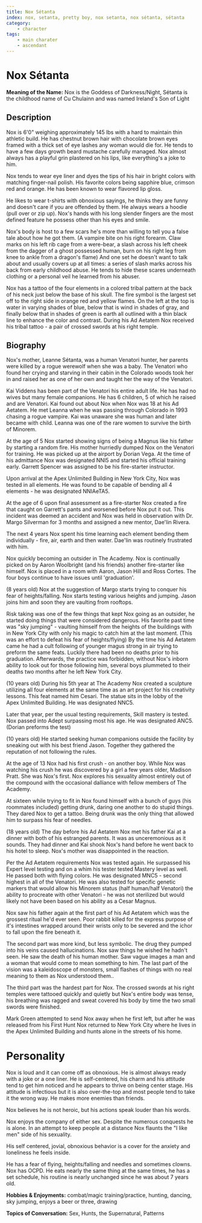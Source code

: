 ```yaml
---
title: Nox Sétanta
index: nox, setanta, pretty boy, nox setanta, nox sétanta, sétanta
category: 
    - character
tags: 
    - main charater
    - ascendant
---
```

# Nox Sétanta

**Meaning of the Name:** Nox is the Goddess of Darkness/Night, Sétanta is the childhood name of Cu Chulainn and was named Ireland's Son of Light

## Description

Nox is 6'0" weighing approximately 145 lbs with a hard to maintain thin athletic build. He has chestnut brown hair with chocolate brown eyes framed with a thick set of eye lashes any woman would die for. He tends to have a few days growth beard mustache carefully managed. Nox almost always has a playful grin plastered on his lips, like everything's a joke to him.

Nox tends to wear eye liner and dyes the tips of his hair in bright colors with matching finger-nail polish. His favorite colors being sapphire blue, crimson red and orange. He has been known to wear flavored lip gloss.

He likes to wear t-shirts with obnoxious sayings, he thinks they are funny and doesn't care if you are offended by them. He always wears a hoodie (pull over or zip up). Nox's hands with his long slender fingers are the most defined feature he possess other than his eyes and smile.

Nox's body is host to a few scars he's more than willing to tell you a false tale about how he got them. (A vampire bite on his right forearm. Claw marks on his left rib cage from a were-bear, a slash across his left cheek from the dagger of a ghost possessed human, burn on his right leg from knee to ankle from a dragon's flame) And one set he doesn't want to talk about and usually covers up at all times: a series of slash marks across his back from early childhood abuse. He tends to hide these scares underneath clothing or a personal veil he learned from his abuser.

Nox has a tattoo of the four elements in a colored tribal pattern at the back of his neck just below the base of his skull. The fire symbol is the largest set off to the right side in orange red and yellow flames. On the left at the top is water in varying shades of blue, below that is wind in shades of gray, and finally below that in shades of green is earth all outlined with a thin black line to enhance the color and contrast. During his Ad Aetatem Nox received his tribal tattoo - a pair of crossed swords at his right temple.

## Biography

Nox's mother, Leanne Sétanta, was a human Venatori hunter, her parents were killed by a rogue werewolf when she was a baby. The Venatori who found her crying and starving in their cabin in the Colorado woods took her in and raised her as one of her own and taught her the way of the Venatori.

Kai Viddens has been part of the Venatori his entire adult life. He has had no wives but many female companions. He has 6 children, 5 of which he raised and are Venatori. Kai found out about Nox when Nox was 18 at his Ad Aetatem. He met Leanna when he was passing through Colorado in 1993 chasing a rogue vampire. Kai was unaware she was human and later became with child. Leanna was one of the rare women to survive the birth of Minorem.

At the age of 5 Nox started showing signs of being a Magnus like his father by starting a random fire. His mother hurriedly dumped Nox on the Venatori for training. He was picked up at the airport by Dorian Vega. At the time of his admittance Nox was designated NNI5 and started his official training early. Garrett Spencer was assigned to be his fire-starter instructor.

Upon arrival at the Apex Unlimited Building in New York City, Nox was tested in all elements. He was found to be capable of bending all 4 elements - he was designated NNIAeTA5.

At the age of 6 upon final assessment as a fire-starter Nox created a fire that caught on Garrett's pants and worsened before Nox put it out. This incident was deemed an accident and Nox was held in observation with Dr. Margo Silverman for 3 months and assigned a new mentor, Dae'lin Rivera.

The next 4 years Nox spent his time learning each element bending them individually - fire, air, earth and then water. Dae'lin was routinely frustrated with him.

Nox quickly becoming an outsider in The Academy. Nox is continually picked on by Aaron Woolbright (and his friends) another fire-starter like himself. Nox is placed in a room with Aaron, Jason Hill and Ross Cortes. The four boys continue to have issues until 'graduation'.

(8 years old) Nox at the suggestion of Margo starts trying to conquer his fear of heights/falling. Nox starts testing various heights and jumping. Jason joins him and soon they are vaulting from rooftops.

Risk taking was one of the few things that kept Nox going as an outsider, he started doing things that were considered dangerous. His favorite past time was "sky jumping" - vaulting himself from the heights of the buildings with in New York City with only his magic to catch him at the last moment. (This was an effort to defeat his fear of heights/flying) By the time his Ad Aetatem came he had a cult following of younger magus strong in air trying to preform the same feats. Luckily there had been no deaths prior to his graduation. Afterwards, the practice was forbidden, without Nox's inborn ability to look out for those following him, several boys plummeted to their deaths two months after he left New York City.

(10 years old) During his 5th year at The Academy Nox created a sculpture utilizing all four elements at the same time as an art project for his creativity lessons. This feat named him Cesari. The statue sits in the lobby of the Apex Unlimited Building. He was designated NNC5.

Later that year, per the usual testing requirements, Skill mastery is tested. Nox passed into Adept surpassing most his age. He was designated ANC5. (Dorian preforms the test)

(10 years old) He started seeking human companions outside the facility by sneaking out with his best friend Jason. Together they gathered the reputation of not following the rules.

At the age of 13 Nox had his first crush - on another boy. While Nox was watching his crush he was discovered by a girl a few years older, Madison Pratt. She was Nox's first. Nox explores his sexuality almost entirely out of the compound with the occasional dalliance with fellow members of The Academy.

At sixteen while trying to fit in Nox found himself with a bunch of guys (his roommates included) getting drunk, daring one another to do stupid things. They dared Nox to get a tattoo. Being drunk was the only thing that allowed him to surpass his fear of needles.

(18 years old) The day before his Ad Aetatem Nox met his father Kai at a dinner with both of his estranged parents. It was as unceremonious as it sounds. They had dinner and Kai shook Nox's hand before he went back to his hotel to sleep. Nox's mother was disappointed in the reaction.

Per the Ad Aetatem requirements Nox was tested again. He surpassed his Expert level testing and on a whim his tester tested Mastery level as well. He passed both with flying colors. He was designated MNC5 - second highest in all of the Venatori. He was also tested for specific genetic markers that would allow his Minorem status (half human/half Venatori) the ability to procreate with other Venatori - he was not sterilized but would likely not have been based on his ability as a Cesar Magnus.

Nox saw his father again at the first part of his Ad Aetatem which was the grossest ritual he'd ever seen. Poor rabbit killed for the express purpose of it's intestines wrapped around their wrists only to be severed and the ichor to fall upon the fire beneath it.

The second part was more kind, but less symbolic. The drug they pumped into his veins caused hallucinations. Nox saw things he wished he hadn't seen. He saw the death of his human mother. Saw vague images a man and a woman that would come to mean something to him. The last part of the vision was a kaleidoscope of monsters, small flashes of things with no real meaning to them as Nox understood them..

The third part was the hardest part for Nox. The crossed swords at his right temples were tattooed quickly and quietly but Nox's entire body was tense, his breathing was ragged and sweat covered his body by time the two small swords were finished.

Mark Green attempted to send Nox away when he first left, but after he was released from his First Hunt Nox returned to New York City where he lives in the Apex Unlimited Building and hunts alone in the streets of his home.

# Personality

Nox is loud and it can come off as obnoxious. He is almost always ready with a joke or a one liner. He is self-centered, his charm and his attitude tend to get him noticed and he appears to thrive on being center stage. His attitude is infectious but it is also over-the-top and most people tend to take it the wrong way. He makes more enemies than friends.

Nox believes he is not heroic, but his actions speak louder than his words.

Nox enjoys the company of either sex. Despite the numerous conquests he is alone. In an attempt to keep people at a distance Nox flaunts the "I like men" side of his sexuality.

His self centered, jovial, obnoxious behavior is a cover for the anxiety and loneliness he feels inside.

He has a fear of flying, heights/falling and needles and sometimes clowns. Nox has OCPD. He eats nearly the same thing at the same times, he has a set schedule, his routine is nearly unchanged since he was about 7 years old.


**Hobbies & Enjoyments:** combat/magic training/practice, hunting, dancing, sky jumping, enjoys a beer or three, drawing

**Topics of Conversation:** Sex, Hunts, the Supernatural, Patterns
